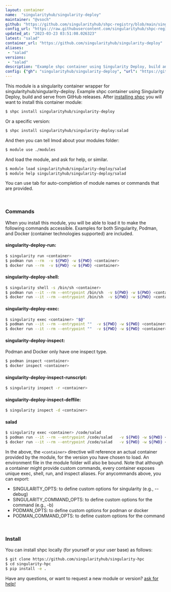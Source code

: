 ```yaml
---
layout: container
name:  "singularityhub/singularity-deploy"
maintainer: "@vsoch"
github: "https://github.com/singularityhub/shpc-registry/blob/main/singularityhub/singularity-deploy/container.yaml"
config_url: "https://raw.githubusercontent.com/singularityhub/shpc-registry/main/singularityhub/singularity-deploy/container.yaml"
updated_at: "2023-03-23 03:51:08.026323"
latest: "salad"
container_url: "https://github.com/singularityhub/singularity-deploy"
aliases:
 - "salad"
versions:
 - "salad"
description: "Example shpc container using Singularity Deploy, build and serve from GitHub releases."
config: {"gh": "singularityhub/singularity-deploy", "url": "https://github.com/singularityhub/singularity-deploy", "maintainer": "@vsoch", "description": "Example shpc container using Singularity Deploy, build and serve from GitHub releases.", "latest": {"salad": "0.0.12"}, "tags": {"salad": "0.0.12"}, "aliases": {"salad": "/code/salad"}}
---
```


This module is a singularity container wrapper for singularityhub/singularity-deploy.
Example shpc container using Singularity Deploy, build and serve from GitHub releases.
After [installing shpc](#install) you will want to install this container module:


```bash
$ shpc install singularityhub/singularity-deploy
```

Or a specific version:

```bash
$ shpc install singularityhub/singularity-deploy:salad
```

And then you can tell lmod about your modules folder:

```bash
$ module use ./modules
```

And load the module, and ask for help, or similar.

```bash
$ module load singularityhub/singularity-deploy/salad
$ module help singularityhub/singularity-deploy/salad
```

You can use tab for auto-completion of module names or commands that are provided.

<br>

### Commands

When you install this module, you will be able to load it to make the following commands accessible.
Examples for both Singularity, Podman, and Docker (container technologies supported) are included.

#### singularity-deploy-run:

```bash
$ singularity run <container>
$ podman run --rm  -v ${PWD} -w ${PWD} <container>
$ docker run --rm  -v ${PWD} -w ${PWD} <container>
```

#### singularity-deploy-shell:

```bash
$ singularity shell -s /bin/sh <container>
$ podman run --it --rm --entrypoint /bin/sh  -v ${PWD} -w ${PWD} <container>
$ docker run --it --rm --entrypoint /bin/sh  -v ${PWD} -w ${PWD} <container>
```

#### singularity-deploy-exec:

```bash
$ singularity exec <container> "$@"
$ podman run --it --rm --entrypoint ""  -v ${PWD} -w ${PWD} <container> "$@"
$ docker run --it --rm --entrypoint ""  -v ${PWD} -w ${PWD} <container> "$@"
```

#### singularity-deploy-inspect:

Podman and Docker only have one inspect type.

```bash
$ podman inspect <container>
$ docker inspect <container>
```

#### singularity-deploy-inspect-runscript:

```bash
$ singularity inspect -r <container>
```

#### singularity-deploy-inspect-deffile:

```bash
$ singularity inspect -d <container>
```


#### salad

```bash
$ singularity exec <container> /code/salad
$ podman run --it --rm --entrypoint /code/salad   -v ${PWD} -w ${PWD} <container> -c " $@"
$ docker run --it --rm --entrypoint /code/salad   -v ${PWD} -w ${PWD} <container> -c " $@"
```



In the above, the `<container>` directive will reference an actual container provided
by the module, for the version you have chosen to load. An environment file in the
module folder will also be bound. Note that although a container
might provide custom commands, every container exposes unique exec, shell, run, and
inspect aliases. For anycommands above, you can export:

 - SINGULARITY_OPTS: to define custom options for singularity (e.g., --debug)
 - SINGULARITY_COMMAND_OPTS: to define custom options for the command (e.g., -b)
 - PODMAN_OPTS: to define custom options for podman or docker
 - PODMAN_COMMAND_OPTS: to define custom options for the command

<br>

### Install

You can install shpc locally (for yourself or your user base) as follows:

```bash
$ git clone https://github.com/singularityhub/singularity-hpc
$ cd singularity-hpc
$ pip install -e .
```

Have any questions, or want to request a new module or version? [ask for help!](https://github.com/singularityhub/singularity-hpc/issues)